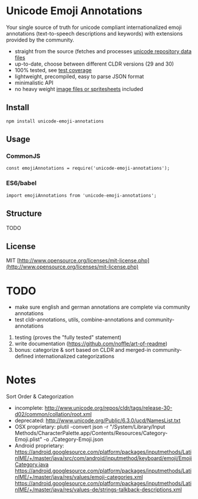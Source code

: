 # Unicode Emoji Annotations

Your single source of truth for unicode compliant internationalized emoji annotations (text-to-speech descriptions and keywords) with extensions provided by the community.
- straight from the source (fetches and processes [unicode repository data files](http://unicode.org/repos/cldr/)
- up-to-date, choose between different CLDR versions (29 and 30)
- 100% tested, see [test coverage](TODO)
- lightweight, precompiled, easy to parse JSON format
- minimalistic API
- no heavy weight [image files or spritesheets](https://github.com/iamcal/emoji-data) included

## Install

`npm install unicode-emoji-annotations`

## Usage

### CommonJS

`const emojiAnnotations = require('unicode-emoji-annotations');`

### ES6/babel

`import emojiAnnotations from 'unicode-emoji-annotations';`

## Structure

TODO

## License

MIT [http://www.opensource.org/licenses/mit-license.php](http://www.opensource.org/licenses/mit-license.php)

# TODO
- make sure english and german annotations are complete via community annotations
- test cldr-annotations, utils, combine-annotations and community-annotations


1. testing (proves the "fully tested" statement)
2. write documentation (https://github.com/noffle/art-of-readme)
3. bonus: categorize & sort based on CLDR and merged-in community-defined internationalized categorizations

# Notes

Sort Order & Categorization
- incomplete: http://www.unicode.org/repos/cldr/tags/release-30-d02/common/collation/root.xml
- deprecated: http://www.unicode.org/Public/6.3.0/ucd/NamesList.txt
- OSX proprietary: plutil -convert json -r "/System/Library/Input Methods/CharacterPalette.app/Contents/Resources/Category-Emoji.plist" -o ./Category-Emoji.json
- Android proprietary:
https://android.googlesource.com/platform/packages/inputmethods/LatinIME/+/master/java/src/com/android/inputmethod/keyboard/emoji/EmojiCategory.java
https://android.googlesource.com/platform/packages/inputmethods/LatinIME/+/master/java/res/values/emoji-categories.xml
https://android.googlesource.com/platform/packages/inputmethods/LatinIME/+/master/java/res/values-de/strings-talkback-descriptions.xml
